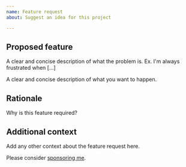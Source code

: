 ```yaml
---
name: Feature request
about: Suggest an idea for this project

---
```


## Proposed feature
A clear and concise description of what the problem is. Ex. I'm always frustrated when [...]

A clear and concise description of what you want to happen.

## Rationale

Why is this feature required?

## Additional context

Add any other context about the feature request here.

Please consider [sponsoring me](https://github.com/sponsors/robertdebock).


